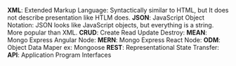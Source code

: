 **XML**: Extended Markup Language: Syntactically similar to HTML, but It does not describe presentation like HTLM does.
**JSON**: JavaScript Object Notation: JSON looks like JavaScript objects, but everything is a string. More popular than XML. 
**CRUD**: Create Read Update Destroy: 
**MEAN**: Mongo Express Angular Node: 
**MERN**: Mongo Express React Node:
**ODM**: Object Data Maper ex: Mongoose
**REST**: Representational State Transfer: 
**API**: Application Program Interfaces
	

